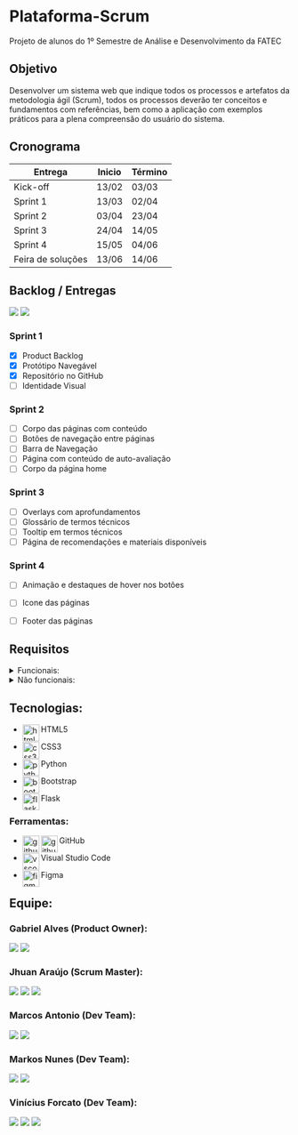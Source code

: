 # Plataforma-Scrum
   Projeto de alunos do 1º Semestre de Análise e Desenvolvimento da FATEC




## Objetivo
   Desenvolver um sistema web que indique todos os processos e artefatos da metodologia ágil
   (Scrum), todos os processos deverão ter conceitos e fundamentos com referências, bem como a
   aplicação com exemplos práticos para a plena compreensão do usuário do sistema.




## Cronograma
   | Entrega           | Inicio | Término | 
   |-------------------|--------|---------|
   | Kick-off          | 13/02  |  03/03  |
   | Sprint 1          | 13/03  |  02/04  |
   | Sprint 2          | 03/04  |  23/04  |
   | Sprint 3          | 24/04  |  14/05  |
   | Sprint 4          | 15/05  |  04/06  |
   | Feira de soluções | 13/06  |  14/06  |




## Backlog / Entregas
<img src="https://user-images.githubusercontent.com/76211125/229313654-51fad459-eb95-4cc5-a001-10c4ac755f7a.png#gh-light-mode-only" />
<img src="https://user-images.githubusercontent.com/76211125/229313657-641ce761-45e5-4ad8-8ea7-1d5719c81ae2.png#gh-dark-mode-only" />

### Sprint 1
- [x] Product Backlog
- [x] Protótipo Navegável
- [x] Repositório no GitHub
- [ ] Identidade Visual

### Sprint 2
- [ ] Corpo das páginas com conteúdo
- [ ] Botões de navegação entre páginas
- [ ] Barra de Navegação 
- [ ] Página com conteúdo de auto-avaliação
- [ ] Corpo da página home

### Sprint 3
- [ ] Overlays com aprofundamentos
- [ ] Glossário de termos técnicos
- [ ] Tooltip em termos técnicos
- [ ] Página de recomendações e materiais disponíveis

### Sprint 4
- [ ] Animação e destaques de hover nos botões
- [ ] Icone das páginas
- [ ] Footer das páginas




## Requisitos
<details>
   <summary>Funcionais:</summary>
   <ul>
      <li> Linguagem Python (Requisito Fatec)</li>
      <li> Linguagem HTML e CSS (Requisito Fatec)</li>
      <li> Uso do framework Bootstrap</li>
      <li> Apresentação via Github</li>
      <li>O sistema web deverá ser intuitivo e não ter poluições de informações, isso deverá ser
      uma preocupação constante dos desenvolvedores sugestões de controles serão bem-
      vindas e bem avaliadas.</li>
      <li>Criar um sistema de avaliação (Processo, Produto e Conhecimento em disciplina, SM., PO., TD)</li>
      <li>Processo Scrum</li>
      <li>Burndown</li>
      <li>Product Backlog</li>
      <li>Sprint</li>
      <li>Sprint Planning</li>
      <li>Sprint Review</li>
      <li>Sprint Backlog</li>
      <li>Dailys</li>
      <li>Retrospective</li>
      <li>DOR – Definition of Ready</li>
      <li>DOD – Definition of Done</li>
      <li>Planning Poker</li>
      <li>Kanban</li>
      <li>Artefatos do Scrum</li>
      <li>MVP</li>
   <ul>
</details>
<details>
   <summary>Não funcionais:</summary>
   <ul>
      <li>Documentação via Github</li>
      <li>Linguagem de programação Python, framework Flask.</li>
      <li>Linguagem de marcação HTML e CSS.</li>
   </ul>
</details>




## Tecnologias:
* <p>
   <img align="left" title="html5-logo" height="30px" src="https://user-images.githubusercontent.com/76211125/227503111-49bb0b02-2f06-4696-82e6-fbd8d0daed21.png"/>
   HTML5
 </p>

* <p>
   <img align="left" title="css3-logo" height="30px" src="https://user-images.githubusercontent.com/76211125/227503103-bb7005d7-5f2f-46e4-adb5-92ef19ce677d.png"/>
   CSS3
 </p>

* <p>
   <img align="left" title="python" height="30px" src="https://user-images.githubusercontent.com/76211125/227505058-d6d60925-3738-478f-8b23-3eb586431a1a.png"/>
   Python
 </p>

* <p>
   <img align="left" title="bootstrap" height="30px" src="https://user-images.githubusercontent.com/76211125/227509792-60a17912-2bf2-4700-a23c-886a32bd8811.png"/>
   Bootstrap
 </p>

* <p>
   <img align="left" title="flask" height="30px" src="https://user-images.githubusercontent.com/76211125/227565311-a366f66f-78db-44b0-8616-54146e9d7e28.png"/>
   Flask
 </p>

### Ferramentas:
* <p>
   <img align="left" title="github-dark" height="30px" src="https://user-images.githubusercontent.com/76211125/227561942-1503fb74-eb8e-41d1-936e-bf22bc2d70eb.png#gh-dark-mode-only"/>
   <img align="left" title="github-light" height="30px" src="https://user-images.githubusercontent.com/76211125/227561896-a90cea71-7431-4908-ac8d-71fc02603eeb.png#gh-light-mode-only"/>
   GitHub
 </p>

* <p>
   <img align="left" title="vscode" height="30px" src="https://user-images.githubusercontent.com/76211125/227505063-5839c5e0-9524-41ff-9d24-ce6cbaf217a6.png"/>
   Visual Studio Code
 </p>

* <p>
   <img align="left" title="figma-logo" height="30px" src="https://user-images.githubusercontent.com/76211125/227502784-c94d5e2d-2e39-449b-ba85-053b9106b979.png"/>
   Figma
</p>




## Equipe:
   ### Gabriel Alves (Product Owner):
   [<img src="https://img.shields.io/badge/LinkedIn-0077B5?style=for-the-badge&logo=linkedin&logoColor=white">](https://www.linkedin.com/in/gabriel-alves-de-souza-5b7747267)
   [<img src="https://img.shields.io/badge/GitHub-171515?style=for-the-badge&logo=github&logoColor=white">](https://github.com/gabriel15asouza)
   

   ### Jhuan Araújo (Scrum Master): 
   [<img src="https://img.shields.io/badge/LinkedIn-0077B5?style=for-the-badge&logo=linkedin&logoColor=white">](
   https://www.linkedin.com/in/jhuan-araújo-de-souza-372233230)
   [<img src="https://img.shields.io/badge/GitHub-171515?style=for-the-badge&logo=github&logoColor=white">](https://github.com/TheRabbitDev)
   [<img src="https://img.shields.io/badge/Instagram-E4405F?style=for-the-badge&logo=instagram&logoColor=white">](https://www.instagram.com/_hollow.rabbit_)


   ### Marcos Antonio (Dev Team): 
   [<img src="https://img.shields.io/badge/LinkedIn-0077B5?style=for-the-badge&logo=linkedin&logoColor=white">](
   https://www.linkedin.com/in/marcos-antonio-329449268)
   [<img src="https://img.shields.io/badge/GitHub-171515?style=for-the-badge&logo=github&logoColor=white">](https://github.com/Marcos-Antonio-Rodrigues-dos-Santos)


   ### Markos Nunes (Dev Team): 
   [<img src="https://img.shields.io/badge/LinkedIn-0077B5?style=for-the-badge&logo=linkedin&logoColor=white">](https://linkedin.com/in/markos-vinícius-nunes-230448268)
   [<img src="https://img.shields.io/badge/GitHub-171515?style=for-the-badge&logo=github&logoColor=white">](https://github.com/MarkVN2)


   ### Vinícius Forcato (Dev Team): 
   [<img src="https://img.shields.io/badge/LinkedIn-0077B5?style=for-the-badge&logo=linkedin&logoColor=white">](https://www.linkedin.com/in/vinícius-felipe-forcato-789462268)
   [<img src="https://img.shields.io/badge/GitHub-171515?style=for-the-badge&logo=github&logoColor=white">](https://github.com/nininhosam)
   [<img src="https://img.shields.io/badge/Instagram-E4405F?style=for-the-badge&logo=instagram&logoColor=white">](https://www.instagram.com/nao_sou_felps)
